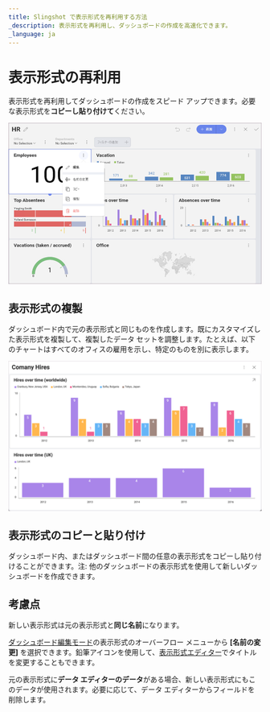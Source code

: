 ```yaml
---
title: Slingshot で表示形式を再利用する方法 
_description: 表示形式を再利用し、ダッシュボードの作成を高速化できます。
_language: ja
---
```


# 表示形式の再利用

表示形式を再利用してダッシュボードの作成をスピード アップできます。必要な表示形式を**コピーし貼り付けて**ください。

<img src="images/reusing-visualization.png" alt="Overflow menu of a visualization in a dashboard displayed" class="responsive-img"/>

## 表示形式の複製

ダッシュボード内で元の表示形式と同じものを作成します。既にカスタマイズした表示形式を複製して、複製したデータ セットを調整します。たとえば、以下のチャートはすべてのオフィスの雇用を示し、特定のものを別に表示します。

<img src="images/duplicate-visualization.png" alt="Duplicated visualizations" class="responsive-img"/>

## 表示形式のコピーと貼り付け

ダッシュボード内、またはダッシュボード間の任意の表示形式をコピーし貼り付けることができます。注: 他のダッシュボードの表示形式を使用して新しいダッシュボードを作成できます。

## 考慮点

新しい表示形式は元の表示形式と**同じ名前**になります。

[ダッシュボード編集モード](../dashboards/overview.html)の表示形式のオーバーフロー メニューから **[名前の変更]** を選択できます。鉛筆アイコンを使用して、[表示形式エディター](../data-visualizations/visualizations-editor.html)でタイトルを変更することもできます。

元の表示形式に**データ エディターのデータ**がある場合、新しい表示形式にもこのデータが使用されます。必要に応じて、データ エディターからフィールドを削除します。
